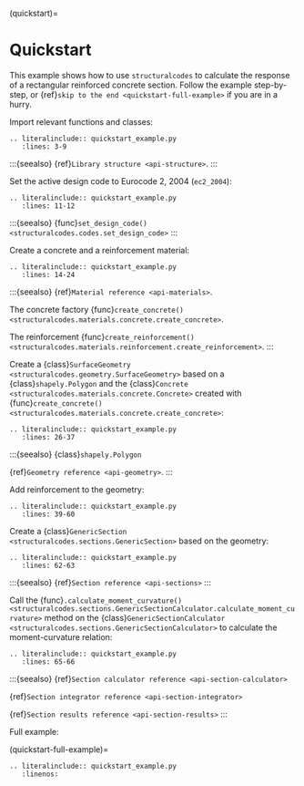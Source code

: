 (quickstart)=
# Quickstart

This example shows how to use `structuralcodes` to calculate the response of a rectangular reinforced concrete section. Follow the example step-by-step, or {ref}`skip to the end <quickstart-full-example>` if you are in a hurry.

Import relevant functions and classes:

```{eval-rst}
.. literalinclude:: quickstart_example.py
   :lines: 3-9
```

:::{seealso}
{ref}`Library structure <api-structure>`.
:::

Set the active design code to Eurocode 2, 2004 (`ec2_2004`):

```{eval-rst}
.. literalinclude:: quickstart_example.py
   :lines: 11-12
```

:::{seealso}
{func}`set_design_code() <structuralcodes.codes.set_design_code>`
:::

Create a concrete and a reinforcement material:

```{eval-rst}
.. literalinclude:: quickstart_example.py
   :lines: 14-24
```

:::{seealso}
{ref}`Material reference <api-materials>`.

The concrete factory {func}`create_concrete() <structuralcodes.materials.concrete.create_concrete>`.

The reinforcement {func}`create_reinforcement() <structuralcodes.materials.reinforcement.create_reinforcement>`.
:::

Create a {class}`SurfaceGeometry <structuralcodes.geometry.SurfaceGeometry>` based on a {class}`shapely.Polygon` and the {class}`Concrete <structuralcodes.materials.concrete.Concrete>` created with {func}`create_concrete() <structuralcodes.materials.concrete.create_concrete>`:

```{eval-rst}
.. literalinclude:: quickstart_example.py
   :lines: 26-37
```

:::{seealso}
{class}`shapely.Polygon`

{ref}`Geometry reference <api-geometry>`.
:::

Add reinforcement to the geometry:

```{eval-rst}
.. literalinclude:: quickstart_example.py
   :lines: 39-60
```

Create a {class}`GenericSection <structuralcodes.sections.GenericSection>` based on the geometry:

```{eval-rst}
.. literalinclude:: quickstart_example.py
   :lines: 62-63
```

:::{seealso}
{ref}`Section reference <api-sections>`
:::

Call the {func}`.calculate_moment_curvature() <structuralcodes.sections.GenericSectionCalculator.calculate_moment_curvature>` method on the {class}`GenericSectionCalculator <structuralcodes.sections.GenericSectionCalculator>` to calculate the moment-curvature relation:

```{eval-rst}
.. literalinclude:: quickstart_example.py
   :lines: 65-66
```

:::{seealso}
{ref}`Section calculator reference <api-section-calculator>`

{ref}`Section integrator reference <api-section-integrator>`

{ref}`Section results reference <api-section-results>`
:::

Full example:

(quickstart-full-example)=
```{eval-rst}
.. literalinclude:: quickstart_example.py
   :linenos:
```
